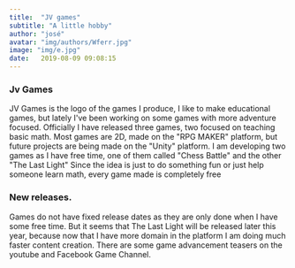 ```yaml
---
title:  "JV games"
subtitle: "A little hobby"
author: "josé"
avatar: "img/authors/Wferr.jpg"
image: "img/e.jpg"
date:   2019-08-09 09:08:15
---
```


### Jv Games
JV Games is the logo of the games I produce, I like to make educational games, but lately I've been working on some games with more adventure focused.
Officially I have released three games, two focused on teaching basic math.
Most games are 2D, made on the "RPG MAKER" platform, but future projects are being made on the "Unity" platform.
I am developing two games as I have free time, one of them called "Chess Battle" and the other "The Last Light"
Since the idea is just to do something fun or just help someone learn math, every game made is completely free

### New releases.
Games do not have fixed release dates as they are only done when I have some free time.
But it seems that The Last Light will be released later this year, because now that I have more domain in the platform I am doing much faster content creation.
There are some game advancement teasers on the youtube and Facebook Game Channel.